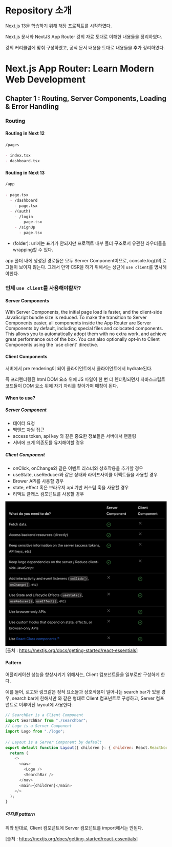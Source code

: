 # Repository 소개

Next.js 13을 학습하기 위해 해당 프로젝트를 시작하였다.

Next.js 문서와 NextJS App Router 강의 자료 토대로 이해한 내용들을 정리하였다.

강의 커리큘럼에 맞춰 구성하였고, 공식 문서 내용을 토대로 내용들을 추가 정리하였다.

# Next.js App Router: Learn Modern Web Development

## Chapter 1 : Routing, Server Components, Loading & Error Handling

### Routing

#### Routing in Next 12

```markdown
/pages

- index.tsx
- dashboard.tsx
```

#### Routing in Next 13

```markdown
/app

- page.tsx
  - /dashboard
    - page.tsx
  - /(auth)
    - /login
      - page.tsx
    - /signUp
      - page.tsx
```

- (folder): url에는 표기가 안되지만 프로젝트 내부 폴더 구조로서 유관한 라우터들을 wrapping할 수 있다.

app 폴더 내에 생성된 경로들은 모두 Server Component이므로, console.log()의 로그들이 보이지 않는다. 그래서 만약 CSR을 하기 위해서는 상단에 `use client`를 명시해야한다.

### 언제 `use client`를 사용해야햘까?

#### Server Components

With Server Components, the initial page load is faster, and the client-side JavaScript bundle size is reduced.
To make the transition to Server Components easier, all components inside the App Router are Server Components by default, including special files and colocated components. This allows you to automatically adopt them with no extra work, and achieve great performance out of the box. You can also optionally opt-in to Client Components using the 'use client' directive.

#### Client Components

서버에서 pre rendering이 되어 클라이언트에서 클라이언트에서 hydrate된다.

즉 프리렌더링된 html DOM 요소 위에 JS 파일이 한 번 더 렌더링되면서 자바스크립트 코드들이 DOM 요소 위에 자기 자리를 찾아가며 매칭이 된다.

#### When to use?

##### Server Component

- 데이터 요청
- 백엔드 자원 접근
- access token, api key 와 같은 중요한 정보들은 서버에서 핸들링
- 서버에 크게 의존도를 유지해야할 경우

##### Client Component

- onClick, onChange와 같은 이벤트 리스너와 상호작용을 추가할 경우
- useState, useReducer와 같은 상태와 라이프사이클 이펙트들을 사용할 경우
- Brower API를 사용할 경우
- state, effect 혹은 브라우저 api 기반 커스텀 훅을 사용할 경우
- 리액트 클래스 컴포넌트를 사용할 경우

![info](./img/%EC%8A%A4%ED%81%AC%EB%A6%B0%EC%83%B7%202023-05-21%2020.35.52.png)
[출처 : https://nextjs.org/docs/getting-started/react-essentials]

#### Pattern

어플리케이션 성능을 향상시키기 위해서는, Client 컴포넌트들을 일부로만 구성하게 한다.

예를 들어, 로고와 링크같은 정적 요소들과 상호작용이 일어나는 search bar가 있을 경우, search bar에 한해서만 <SearchBar /> 와 같은 형태로 Client 컴포넌트로 구성하고, Server 컴포넌트로 이루어진 layout에 사용한다.

```javascript
// SearchBar is a Client Component
import SearchBar from "./searchbar";
// Logo is a Server Component
import Logo from "./logo";

// Layout is a Server Component by default
export default function Layout({ children }: { children: React.ReactNode }) {
  return (
    <>
      <nav>
        <Logo />
        <SearchBar />
      </nav>
      <main>{children}</main>
    </>
  );
}
```

##### 미지원 pattern

위와 반대로, Client 컴포넌트에 Server 컴포넌트를 import해서는 안된다.

[출처 : https://nextjs.org/docs/getting-started/react-essentials]
